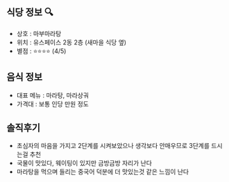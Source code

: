 ## 식당 정보 :mag:
- 상호 : 마부마라탕
- 위치 : 유스페이스 2동 2층 (새마을 식당 옆) 
- 별점 : :star::star::star::star: (4/5)

## 음식 정보

- 대표 메뉴 : 마라탕, 마라상궈
- 가격대 : 보통 인당 만원 정도 

## 솔직후기
- 초심자의 마음을 가지고 2단계를 시켜보았으나 생각보다 안매우므로 3단계를 드시는걸 추천 
- 국물이 맛있다, 웨이팅이 있지만 금방금방 자리가 난다 
- 마라탕을 먹으며 들리는 중국어 덕분에 더 맛있는것 같은 느낌이 난다 
